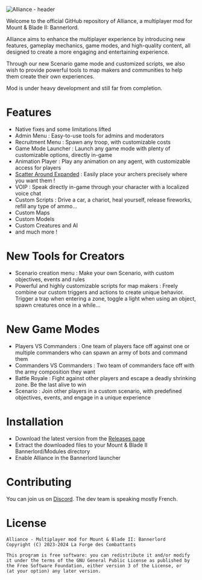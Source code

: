 ![Alliance - header](https://github.com/user-attachments/assets/cce6f4fb-7eae-404b-afa5-14f84742ab3b)
    
Welcome to the official GitHub repository of Alliance, a multiplayer mod for Mount & Blade II: Bannerlord.

Alliance aims to enhance the multiplayer experience by introducing new features, gameplay mechanics, game modes, and high-quality content, all designed to create a more engaging and entertaining experience.

Through our new Scenario game mode and customized scripts, we also wish to provide powerful tools to map makers and communities to help them create their own experiences.

Mod is under heavy development and still far from completion.

# Features
- Native fixes and some limitations lifted
- Admin Menu : Easy-to-use tools for admins and moderators
- Recruitment Menu : Spawn any troop, with customizable costs
- Game Mode Launcher : Launch any game mode with plenty of customizable options, directly in-game
- Animation Player : Play any animation on any agent, with customizable access for players
- [Scatter Around Expanded](https://www.nexusmods.com/mountandblade2bannerlord/mods/4134/?tab=description&jump_to_comment=116945223) : Easily place your archers precisely where you want them !
- VOIP : Speak directly in-game through your character with a localized voice chat
- Custom Scripts : Drive a car, a chariot, heal yourself, release fireworks, refill any type of ammo...
- Custom Maps
- Custom Models
- Custom Creatures and AI
- and much more !

# New Tools for Creators
- Scenario creation menu : Make your own Scenario, with custom objectives, events and rules
- Powerful and highly customizable scripts for map makers : Freely combine our custom triggers and actions to create unique behavior. Trigger a trap when entering a zone, toggle a light when using an object, spawn creatures once in a while...

# New Game Modes
- Players VS Commanders : One team of players face off against one or multiple commanders who can spawn an army of bots and command them
- Commanders VS Commanders : Two team of commanders face off with the army composition they want
- Battle Royale : Fight against other players and escape a deadly shrinking zone. Be the last alive to win
- Scenario : Join other players in a custom scenario, with predefined objectives, events, and engage in a unique experience

# Installation
- Download the latest version from the [Releases page](https://github.com/Byak0/Alliance/releases)
- Extract the downloaded files to your Mount & Blade II Bannerlord/Modules directory
- Enable Alliance in the Bannerlord launcher

# Contributing
You can join us on [Discord](https://discord.gg/xCVdpQccfm). The dev team is speaking mostly French.

# License
    Alliance - Multiplayer mod for Mount & Blade II: Bannerlord
    Copyright (C) 2023-2024 La Forge des Combattants

    This program is free software: you can redistribute it and/or modify
    it under the terms of the GNU General Public License as published by
    the Free Software Foundation, either version 3 of the License, or
    (at your option) any later version.
